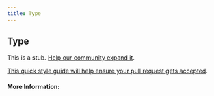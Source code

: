 ```yaml
---
title: Type
---
```


## Type

This is a stub. [Help our community expand it](https://github.com/freeCodeCamp/guide-articles/tree/master/articles/CSS/Selectors/General/Type/index.md).

[This quick style guide will help ensure your pull request gets accepted](https://github.com/freeCodeCamp/guide-articles/blob/master/README.md).

<!-- The article goes here, in GitHub-flavored Markdown. Feel free to add YouTube videos, images, and CodePen/JSBin embeds  -->

#### More Information:
<!-- Please add any articles you think might be helpful to read before writing the article -->


